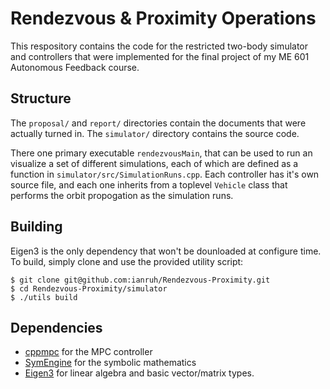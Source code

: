 # Rendezvous & Proximity Operations

This respository contains the code for the restricted two-body simulator and
controllers that were implemented for the final project of my ME 601 Autonomous
Feedback course.

## Structure

The `proposal/` and `report/` directories contain the documents that were
actually turned in. The `simulator/` directory contains the source code.

There one primary executable `rendezvousMain`, that can be used to run an
visualize a set of different simulations, each of which are defined as a
function in `simulator/src/SimulationRuns.cpp`. Each controller has it's own
source file, and each one inherits from a toplevel `Vehicle` class that
performs the orbit propogation as the simulation runs.

## Building

Eigen3 is the only dependency that won't be dounloaded at configure time. To
build, simply clone and use the provided utility script:

```
$ git clone git@github.com:ianruh/Rendezvous-Proximity.git
$ cd Rendezvous-Proximity/simulator
$ ./utils build
```

## Dependencies

- [cppmpc](https://github.com/ianruh/cppmpc) for the MPC controller
- [SymEngine](https://github.com/symengine/symengine) for the symbolic
  mathematics
- [Eigen3](https://eigen.tuxfamily.org/index.php?title=Main_Page) for linear
  algebra and basic vector/matrix types.
